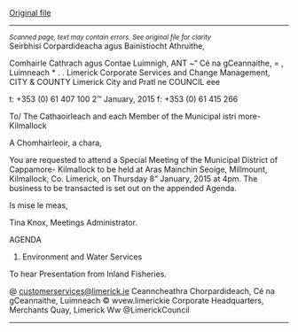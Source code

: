 [Original file](https://www.limerick.ie/sites/default/files/media/documents/2017-07/agenda_-_meeting_of_municipal_district_of_cappamore-kilmallock_-_8th_january_2015_0.pdf)

---
*<small>Scanned page, text may contain errors. See original file for clarity</small>*  
Seirbhisi Corpardideacha agus Bainistiocht Athruithe,

Comhairle Cathrach agus Contae Luimnigh,
ANT ~“ Cé na gCeannaithe,
= , Luimneach *
. .
Limerick Corporate Services and Change Management,
CITY & COUNTY Limerick City and Pratl ne
COUNCIL eee

t: +353 (0) 61 407 100
2™ January, 2015 f: +353 (0) 61 415 266

To/ The Cathaoirleach and each Member of the Municipal
istri more-Kilmallock

A Chomhairleoir, a chara,

You are requested to attend a Special Meeting of the Municipal District of Cappamore-
Kilmallock to be held at Aras Mainchin Seoige, Millmount, Kilmallock, Co. Limerick, on
Thursday 8” January, 2015 at 4pm. The business to be transacted is set out on the
appended Agenda.

Is mise le meas,

Tina Knox,
Meetings Administrator.

AGENDA

1. Environment and Water Services

To hear Presentation from Inland Fisheries.

@ customerservices@limerick.ie
Ceanncheathra Chorpardideach, Cé na gCeannaithe, Luimneach © wvew.limerickie
Corporate Headquarters, Merchants Quay, Limerick Ww @LimerickCouncil


---

